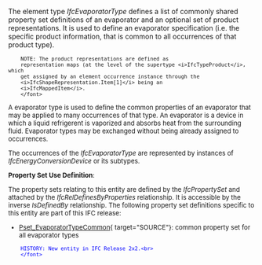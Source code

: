 ﻿The element type _IfcEvaporatorType_ defines a list of commonly shared property set definitions of an evaporator and an optional set of product representations. It is used to define an evaporator specification (i.e. the specific product information, that is common to all occurrences of that product type).

> <font size="-1">
		NOTE: The product representations are defined as
		representation maps (at the level of the supertype <i>IfcTypeProduct</i>, which
		get assigned by an element occurrence instance through the
		<i>IfcShapeRepresentation.Item[1]</i> being an
		<i>IfcMappedItem</i>.
    	</font>

A evaporator type is used to define the common properties of an evaporator that may be applied to many occurrences of that type. An evaporator is a device in which a liquid refrigerent is vaporized and absorbs heat from the surrounding fluid. Evaporator types may be exchanged without being already assigned to occurrences.

The occurrences of the _IfcEvaporatorType_ are represented by instances of _IfcEnergyConversionDevice_ or its subtypes.

****Property Set Use Definition****:

The property sets relating to this entity are defined by the _IfcPropertySet_ and attached by the _IfcRelDefinesByProperties_ relationship. It is accessible by the inverse _IsDefinedBy_ relationship. The following property set definitions specific to this entity are part of this IFC release:

* [Pset_EvaporatorTypeCommon](../../psd/IfcHvacDomain/Pset_EvaporatorTypeCommon.xml){ target="SOURCE"}: common property set for all evaporator types 

> <font color="#0000ff" size="-1">
    	HISTORY: New entity in IFC Release 2x2.<br>
    	</font>
